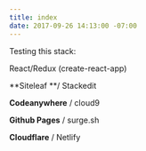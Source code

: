 ```yaml
---
title: index
date: 2017-09-26 14:13:00 -07:00
---
```


Testing this stack:

React/Redux (create-react-app)

**Siteleaf **/ Stackedit

**Codeanywhere** / cloud9

**Github Pages** / surge.sh

**Cloudflare** / Netlify